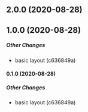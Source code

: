 ## 2.0.0 (2020-08-28)

## 1.0.0 (2020-08-28)

##### Other Changes

*  basic layout (c636849a)

#### 0.1.0 (2020-08-28)

##### Other Changes

*  basic layout (c636849a)

